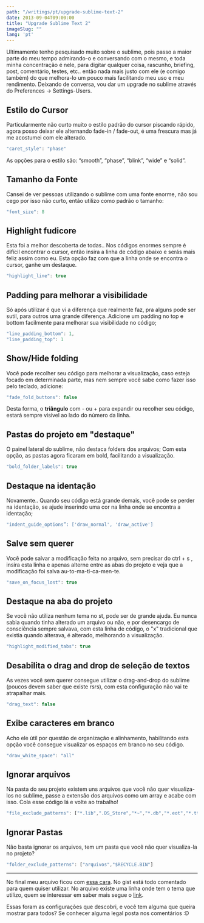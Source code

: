 ```yaml
---
path: "/writings/pt/upgrade-sublime-text-2"
date: 2013-09-04T09:00:00
title: "Upgrade Sublime Text 2"
imageSlug: ""
lang: 'pt'
---
```


Ultimamente tenho pesquisado muito sobre o sublime, pois passo a maior parte do meu tempo admirando-o e conversando com o mesmo, e toda minha concentração é nele, para digitar qualquer coisa, rascunho, briefing, post, comentário, testes, etc.. então nada mais justo com ele (e comigo também) do que melhora-lo um pouco mais facilitando meu uso e meu rendimento. Deixando de conversa, vou dar um upgrade no sublime através do Preferences -> Settings-Users.

## Estilo do Cursor

Particularmente não curto muito o estilo padrão do cursor piscando rápido, agora posso deixar ele alternando fade-in / fade-out, é uma frescura mas já me acostumei com ele alterado.

```js
"caret_style": "phase"
```

As opções para o estilo são: “smooth”, “phase”, “blink”, “wide” e “solid”.

## Tamanho da Fonte

Cansei de ver pessoas utilizando o sublime com uma fonte enorme, não sou cego por isso não curto, então utilizo como padrão o tamanho:

```js
"font_size": 8
```

## Highlight fudicore

Esta foi a melhor descoberta de todas.. Nos códigos enormes sempre é difícil encontrar o cursor, então insira a linha de código abaixo e serás mais feliz assim como eu. Esta opção faz com que a linha onde se encontra o cursor, ganhe um destaque.

```js
"highlight_line": true
```

## Padding para melhorar a visibilidade

Só após utilizar é que vi a diferença que realmente faz, pra alguns pode ser sutil, para outros uma grande diferença..Adicione um padding no top e bottom facilmente para melhorar sua visibilidade no código;

```js
"line_padding_bottom": 1,
"line_padding_top": 1
```

## Show/Hide folding

Você pode recolher seu código para melhorar a visualização, caso esteja focado em determinada parte, mas nem sempre você sabe como fazer isso pelo teclado, adicione:

```js
"fade_fold_buttons": false
```
Desta forma, o **triângulo** com - ou + para expandir ou recolher seu código, estará sempre visível ao lado do número da linha.

## Pastas do projeto em "destaque"

O painel lateral do sublime, não destaca folders dos arquivos; Com esta opção, as pastas agora ficaram em bold, facilitando a visualização.

```js
"bold_folder_labels": true
```

## Destaque na identação

Novamente.. Quando seu código está grande demais, você pode se perder na identação, se ajude inserindo uma cor na linha onde se encontra a identação;

```js
"indent_guide_options”: ['draw_normal', 'draw_active']
```

## Salve sem querer

Você pode salvar a modificação feita no arquivo, sem precisar do ctrl + s , insira esta linha e apenas alterne entre as abas do projeto e veja que a modificação foi salva au-to-ma-ti-ca-men-te.

```js
"save_on_focus_lost": true
```

## Destaque na aba do projeto

Se você não utiliza nenhum tema no st, pode ser de grande ajuda. Eu nunca sabia quando tinha alterado um arquivo ou não, e por desencargo de consciência sempre salvava, com esta linha de código, o "x" tradicional que existia quando alterava, é alterado, melhorando a visualização.

```js
"highlight_modified_tabs": true
```

## Desabilita o drag and drop de seleção de textos

As vezes você sem querer consegue utilizar o drag-and-drop do sublime (poucos devem saber que existe rsrs), com esta configuração não vai te atrapalhar mais.

```js
"drag_text": false
```

## Exibe caracteres em branco

Acho ele útil por questão de organização e alinhamento, habilitando esta opção você consegue visualizar os espaços em branco no seu código.

```js
"draw_white_space": "all"
```

## Ignorar arquivos

Na pasta do seu projeto existem uns arquivos que você não quer visualiza-los no sublime, passe a extensão dos arquivos como um array e acabe com isso. Cola esse código lá e volte ao trabalho!

```js
"file_exclude_patterns": ["*.lib",".DS_Store","*~","*.db","*.eot","*.ttf","*.woff","*.tmp"]
```

## Ignorar Pastas

Não basta ignorar os arquivos, tem um pasta que você não quer visualiza-la no projeto?

```js
"folder_exclude_patterns": ["arquivos","$RECYCLE.BIN"]
```

*****

No final meu arquivo ficou com [essa cara](https://gist.github.com/thulioph/6665879). 
No gist está todo comentado para quem quiser utilizar. No arquivo existe uma linha onde tem o tema que utilizo, quem se interessar em saber mais segue o [link](https://github.com/MarkHMorrison/nexus-theme).

Essas foram as configurações que descobri, e você tem alguma que queira mostrar para todos? Se conhecer alguma legal posta nos comentários :D

